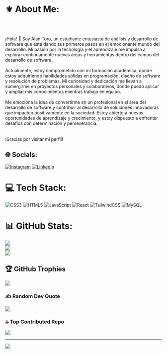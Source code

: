 # ⚜️ About Me:
<br><br><br>¡Hola! 👋 Soy Alan Toro, un estudiante entusiasta de análisis y desarrollo de software que está dando sus primeros pasos en el emocionante mundo del desarrollo. Mi pasión por la tecnología y el aprendizaje me impulsa a explorar continuamente nuevas áreas y herramientas dentro del campo del desarrollo de software.<br><br>Actualmente, estoy comprometido con mi formación académica, donde estoy adquiriendo habilidades sólidas en programación, diseño de software y resolución de problemas. Mi curiosidad y dedicación me llevan a sumergirme en proyectos personales y colaborativos, donde puedo aplicar y ampliar mis conocimientos mientras trabajo en equipo.<br><br>Me emociona la idea de convertirme en un profesional en el área del desarrollo de software y contribuir al desarrollo de soluciones innovadoras que impacten positivamente en la sociedad. Estoy abierto a nuevas oportunidades de aprendizaje y crecimiento, y estoy dispuesto a enfrentar desafíos con determinación y perseverancia.<br><br><br>¡Gracias por visitar mi perfil!


## 🌐 Socials:
[![Instagram](https://img.shields.io/badge/Instagram-%23E4405F.svg?logo=Instagram&logoColor=white)](https://instagram.com/alantoro_) [![LinkedIn](https://img.shields.io/badge/LinkedIn-%230077B5.svg?logo=linkedin&logoColor=white)](https://linkedin.com/in/www.linkedin.com/in/alan-toro-software019) 

# 💻 Tech Stack:
![CSS3](https://img.shields.io/badge/css3-%231572B6.svg?style=flat&logo=css3&logoColor=white) ![HTML5](https://img.shields.io/badge/html5-%23E34F26.svg?style=flat&logo=html5&logoColor=white) ![JavaScript](https://img.shields.io/badge/javascript-%23323330.svg?style=flat&logo=javascript&logoColor=%23F7DF1E) ![React](https://img.shields.io/badge/react-%2320232a.svg?style=flat&logo=react&logoColor=%2361DAFB) ![TailwindCSS](https://img.shields.io/badge/tailwindcss-%2338B2AC.svg?style=flat&logo=tailwind-css&logoColor=white) ![MySQL](https://img.shields.io/badge/mysql-%2300000f.svg?style=flat&logo=mysql&logoColor=white)
# 📊 GitHub Stats:
![](https://github-readme-stats.vercel.app/api?username=AlanIsaacToroHolguin&theme=default&hide_border=false&include_all_commits=false&count_private=false)<br/>
![](https://github-readme-streak-stats.herokuapp.com/?user=AlanIsaacToroHolguin&theme=default&hide_border=false)<br/>
![](https://github-readme-stats.vercel.app/api/top-langs/?username=AlanIsaacToroHolguin&theme=default&hide_border=false&include_all_commits=false&count_private=false&layout=compact)

## 🏆 GitHub Trophies
![](https://github-profile-trophy.vercel.app/?username=AlanIsaacToroHolguin&theme=onestar&no-frame=false&no-bg=true&margin-w=4)

### ✍️ Random Dev Quote
![](https://quotes-github-readme.vercel.app/api?type=horizontal&theme=dark)

### 🔝 Top Contributed Repo
![](https://github-contributor-stats.vercel.app/api?username=AlanIsaacToroHolguin&limit=5&theme=dark_dimmed&combine_all_yearly_contributions=true)

---
[![](https://visitcount.itsvg.in/api?id=AlanIsaacToroHolguin&icon=0&color=0)](https://visitcount.itsvg.in)

<!-- Proudly created with GPRM ( https://gprm.itsvg.in ) -->
